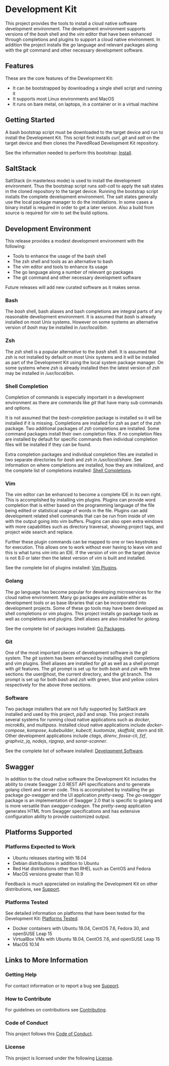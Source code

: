 # Development Kit

This project provides the tools to install a cloud native software development environment.
The development environment supports versions of the _bash_ shell and the _vim_ editor that
have been enhanced through completions and plugins to support a cloud native environment.
In addition the project installs the _go_ language and relevant packages along with
the _git_ command and other necessary development software.

## Features

These are the core features of the Development Kit:

- It can be bootstrapped by downloading a single shell script and running it
- It supports most Linux environments and MacOS
- It runs on bare metal, on laptops, in a container or in a virtual machine

## Getting Started

A bash bootstrap script must be downloaded to the target device
and run to install the Development Kit.
This script first installs _curl_, _git_ and _salt_ on the target device and then
clones the PavedRoad Development Kit repository.

See the information needed to perform this bootstrap: [Install](/devkit/INSTALL.md).

## SaltStack

SaltStack (in masterless mode) is used to install the development environment.
Thus the bootstrap script runs _salt-call_ to apply the salt states in the cloned
repository to the target device.
Running the bootstrap script installs the complete development environment.
The salt states generally use the local package manager to do the installations.
In some cases a binary install is required in order to get a later version.
Also a build from source is required for _vim_ to set the build options.

## Development Environment

This release provides a modest development environment with the following:

- Tools to enhance the usage of the bash shell
- The zsh shell and tools as an alternative to bash
- The vim editor and tools to enhance its usage
- The go language along a number of relevant go packages
- The git command and other necessary development software

Future releases will add new curated software as it makes sense.

### Bash

The _bash_ shell, bash aliases and bash completions are integral parts
of any reasonable development environment.
It is assumed that _bash_ is already installed on most Unix systems.
However on some systems an alternative version of _bash_ may be installed
in _/usr/local/bin_.

### Zsh

The _zsh_ shell is a popular alternative to the _bash_ shell.
It is assumed that _zsh_ is not installed by default on most Unix systems
and it will be installed as part of the Development Kit
using the local system package manager.
On some systems where _zsh_ is already installed then the latest version
of _zsh_ may be installed in _/usr/local/bin_.

### Shell Completion

Completion of commands is especially important in a development environment
as there are commands like _git_ that have many sub commands and options.

It is not assumed that the _bash-completion_ package is installed so it
will be installed if it is missing.
Completions are installed for _zsh_ as part of the _zsh_ package.
Two additional packages of _zsh_ completions are installed.
Some command packages install their own completion files.
If no completion files are installed by default for specific commands
then individual completion files will be installed if they can be found.

Extra completion packages and individual completion files are installed
in two separate directories for _bash_ and _zsh_ in _/usr/local/share_.
See information on where completions are installed, how they are initialized, and
the complete list of completions installed: [Shell Completions](/devkit/BOM_SHELL_COMPS.md).

### Vim

The _vim_ editor can be enhanced to become a complete IDE in its own right.
This is accomplished by installing vim plugins.
Plugins can provide word completion that is either based on the 
programming language of the file being edited or statistical usage of words in the file.
Plugins can add development related shell commands that can be run from
inside of vim with the output going into vim buffers.
Plugins can also open extra windows with more capabilities such as directory
traversal, showing project tags, and project wide search and replace.

Further these plugin commands can be mapped to one or two keystrokes for execution.
This allows one to work without ever having to leave _vim_ and this is what turns
_vim_ into an IDE.
If the version of _vim_ on the target device is not 8.0 or later then
the latest version of _vim_ is built and installed.

See the complete list of plugins installed: [Vim Plugins](/devkit/BOM_VIM_PLUGINS.md).

### Golang

The _go_ language has become popular for developing microservices for the
cloud native environment.
Many go packages are available either as development tools or as base
libraries that can be incorporated into development projects.
Some of these go tools may have been developed as shell completions or vim plugins.
This project installs go package tools as well as completions and plugins.
Shell aliases are also installed for _golang_.

See the complete list of packages installed: [Go Packages](/devkit/BOM_GO_PACKAGES.md).

### Git

One of the most important pieces of development software is the _git_ system.
The _git_ system has been enhanced by installing shell completions and vim plugins.
Shell aliases are installed for _git_ as well as a shell prompt with _git_ features.
The _git_ prompt is set up for both _bash_ and _zsh_ with three sections:
the user@host, the current directory, and the git branch.
The prompt is set up for both _bash_ and _zsh_ with green, blue and yellow
colors respectively for the above three sections.

### Software

Two package installers that are not fully supported by SaltStack are installed
and used by this project, _pip3_ and _snap_.
This project installs several systems for running cloud native applications
such as _docker_, _microk8s_, and _multipass_.
Installed cloud native applications include _docker-compose_, _kompose_, _kubebuilder_,
_kubectl_, _kustomize_, _skaffold_, _stern_ and _tilt_.
Other development applications include _ctags_, _direnv_, _fossa-cli_, _fzf_, _graphviz_,
_jq_, _nodejs_, _ripgrep_, and _sonar-scanner_.

See the complete list of software installed: [Development Software](/devkit/BOM_DEV_SOFTWARE.md).

## Swagger

In addition to the cloud native software the Development Kit includes the ability to create
Swagger 2.0 REST API specifications and to generate golang client and server code.
This is accomplished by installing the go package _go-swagger_ and the 
UI application _pretty-swag_.
The _go-swagger_ package is an implementation of Swagger 2.0 that is specific to golang
and is more versatile than _swagger-codegen_.
The _pretty-swag_ application generates HTML from Swagger specifications and has
extensive configuration ability to provide customized output.

## Platforms Supported

### Platforms Expected to Work
- Ubuntu releases starting with 18.04
- Debian distributions in addition to Ubuntu
- Red Hat distributions other than RHEL such as CentOS and Fedora
- MacOS versions greater than 10.9

Feedback is much appreciated on installing the Development Kit on other distributions,
see [Support](/SUPPORT.md).

### Platforms Tested

See detailed information on platforms that have been tested for the Development Kit:
[Platforms Tested](/devkit/PLATFORMS.md).

- Docker containers with Ubuntu 18.04, CentOS 7.6, Fedora 30, and openSUSE Leap 15
- VirtualBox VMs with Ubuntu 18.04, CentOS 7.6, and openSUSE Leap 15
- MacOS 10.14

## Links to More Information

### Getting Help
For contact information or to report a bug see [Support](/SUPPORT.md).
### How to Contribute
For guidelines on contributions see [Contributing](/CONTRIBUTING.md).
### Code of Conduct
This project follows this [Code of Conduct](/CODE_OF_CONDUCT.md).
### License
This project is licensed under the following [License](/LICENSE).

